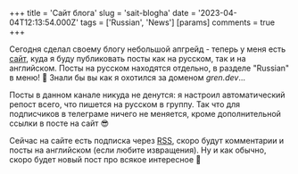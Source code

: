 +++
title = 'Сайт блога'
slug = 'sait-blogha'
date = '2023-04-04T12:13:54.000Z'
tags = ['Russian', 'News']
[params]
comments = true
+++

Сегодня сделал своему блогу небольшой апгрейд - теперь у меня есть [сайт](https://gren.dev/), куда я буду публиковать посты как на русском, так и на английском. Посты на русском находятся отдельно, в разделе "Russian" в меню! 🙌 Знали бы вы как я охотился за доменом *gren.dev*...

Посты в данном канале никуда не денутся: я настроил автоматический репост всего, что пишется на русском в группу. Так что для подписчиков в телеграме ничего не меняется, кроме дополнительной ссылки в посте на сайт 😎 

Сейчас на сайте есть подписка через [RSS](https://ru.wikipedia.org/wiki/RSS), скоро будут комментарии и посты на английском (если любите извращения). Ну и как обычно, скоро будет новый пост про всякое интересное 🤖
